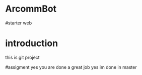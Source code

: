 # ArcommBot
#starter web 

 # introduction
this is git project 
 
 
 #assigment
yes you are done a great job yes im done in master
 

